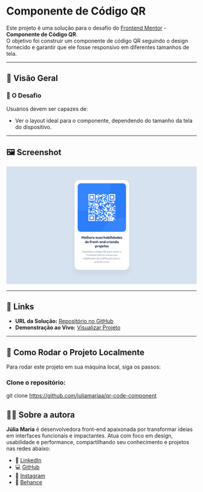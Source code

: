 # Componente de Código QR

Este projeto é uma solução para o desafio do [Frontend Mentor](https://www.frontendmentor.io/challenges/qr-code-component-iux_sIO_H) - **Componente de Código QR**.  
O objetivo foi construir um componente de código QR seguindo o design fornecido e garantir que ele fosse responsivo em diferentes tamanhos de tela.

---

## 👀 Visão Geral

### 🎯 O Desafio

Usuários devem ser capazes de:

- Ver o layout ideal para o componente, dependendo do tamanho da tela do dispositivo.

---

## 🖼️ Screenshot

![preview do design](design-preview.png)

---

## 🔗 Links

- **URL da Solução:** [Repositório no GitHub](https://github.com/juliamariaa/qr-code-component)  
- **Demonstração ao Vivo:** [Visualizar Projeto](https://juliamariaa.github.io/qr-code-component/)

---

## 🚀 Como Rodar o Projeto Localmente

Para rodar este projeto em sua máquina local, siga os passos:

### Clone o repositório:

git clone https://github.com/juliamariaa/qr-code-component

## 👩‍💻 Sobre a autora

**Júlia Maria** é desenvolvedora front-end apaixonada por transformar ideias em interfaces funcionais e impactantes. Atua com foco em design, usabilidade e performance, compartilhando seu conhecimento e projetos nas redes abaixo:

- 🔗 [LinkedIn](https://www.linkedin.com/in/juliamaria/)
- 💻 [GitHub](https://github.com/juliamariadev)  
- 📸 [Instagram](https://www.instagram.com/juliamaria.dev/)  
- 🎨 [Behance](https://www.behance.net/juliamariadev)
